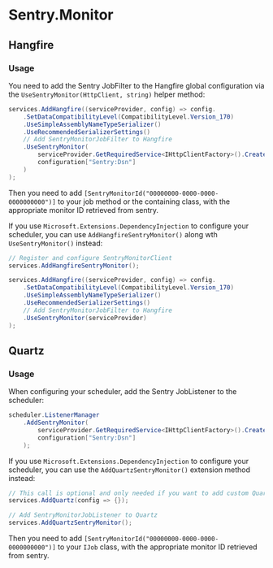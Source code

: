 # Sentry.Monitor

## Hangfire
### Usage

You need to add the Sentry JobFilter to the Hangfire global configuration via the `UseSentryMonitor(HttpClient, string)` helper method:

```csharp
services.AddHangfire((serviceProvider, config) => config.
	.SetDataCompatibilityLevel(CompatibilityLevel.Version_170)
	.UseSimpleAssemblyNameTypeSerializer()
	.UseRecommendedSerializerSettings()
	// Add SentryMonitorJobFilter to Hangfire
	.UseSentryMonitor(
	    serviceProvider.GetRequiredService<IHttpClientFactory>().CreateClient("SentryMonitor"), 
	    configuration["Sentry:Dsn"]
    )
);
```

Then you need to add `[SentryMonitorId("00000000-0000-0000-0000000000")]` to your job method or the containing class, with the appropriate monitor ID retrieved from sentry.

If you use `Microsoft.Extensions.DependencyInjection` to configure your scheduler, you can use `AddHangfireSentryMonitor()` along wth `UseSentryMonitor()` instead:

```csharp
// Register and configure SentryMonitorClient
services.AddHangfireSentryMonitor();

services.AddHangfire((serviceProvider, config) => config.
	.SetDataCompatibilityLevel(CompatibilityLevel.Version_170)
	.UseSimpleAssemblyNameTypeSerializer()
	.UseRecommendedSerializerSettings()
	// Add SentryMonitorJobFilter to Hangfire
	.UseSentryMonitor(serviceProvider)
);
```

## Quartz
### Usage

When configuring your scheduler, add the Sentry JobListener to the scheduler:

```csharp
scheduler.ListenerManager
    .AddSentryMonitor(
        serviceProvider.GetRequiredService<IHttpClientFactory>().CreateClient("SentryMonitor"), 
        configuration["Sentry:Dsn"]
    );
```

If you use `Microsoft.Extensions.DependencyInjection` to configure your scheduler, you can use the `AddQuartzSentryMonitor()` extension method instead:

```csharp
// This call is optional and only needed if you want to add custom Quartz configuration; AddQuartzSentryMonitor also calls AddQuartz to add the listener 
services.AddQuartz(config => {});

// Add SentryMonitorJobListener to Quartz
services.AddQuartzSentryMonitor();
```

Then you need to add `[SentryMonitorId("00000000-0000-0000-0000000000")]` to your `IJob` class, with the appropriate monitor ID retrieved from sentry.